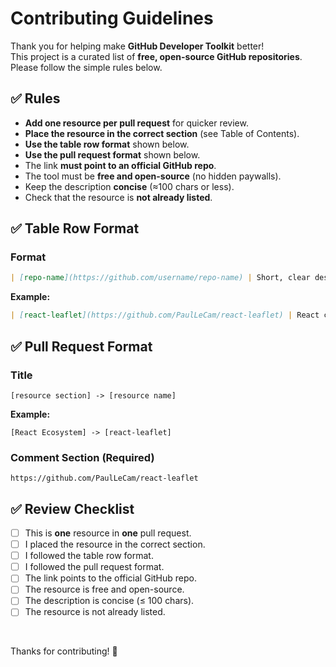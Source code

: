 # Contributing Guidelines

Thank you for helping make **GitHub Developer Toolkit** better!  
This project is a curated list of **free, open-source GitHub repositories**.  
Please follow the simple rules below.

## ✅ Rules

- **Add one resource per pull request** for quicker review.
- **Place the resource in the correct section** (see Table of Contents).
- **Use the table row format** shown below.
- **Use the pull request format** shown below.
- The link **must point to an official GitHub repo**.
- The tool must be **free and open-source** (no hidden paywalls).
- Keep the description **concise** (≈100 chars or less).
- Check that the resource is **not already listed**.

## ✅ Table Row Format

### Format

```markdown
| [repo-name](https://github.com/username/repo-name) | Short, clear description |
```
**Example:**

```markdown
| [react-leaflet](https://github.com/PaulLeCam/react-leaflet) | React components for Leaflet maps |
```

## ✅ Pull Request Format

### Title

```
[resource section] -> [resource name]
```

**Example:**

```
[React Ecosystem] -> [react-leaflet]
```

### Comment Section (Required)

```
https://github.com/PaulLeCam/react-leaflet
```

## ✅ Review Checklist

- [ ] This is **one** resource in **one** pull request.
- [ ] I placed the resource in the correct section.
- [ ] I followed the table row format.
- [ ] I followed the pull request format.
- [ ] The link points to the official GitHub repo.
- [ ] The resource is free and open-source.
- [ ] The description is concise (≤ 100 chars).
- [ ] The resource is not already listed.

<br>

Thanks for contributing! 🎉
